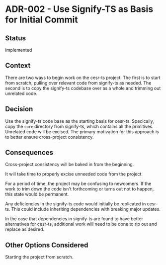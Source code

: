 # ADR-002 - Use Signify-TS as Basis for Initial Commit

## Status

Implemented

## Context

There are two ways to begin work on the cesr-ts project. The first is to start from scratch, pulling over relevant code from signify-ts as needed. The second is to copy the signify-ts codebase over as a whole and trimming out unrelated code.

## Decision

Use the signify-ts code base as the starting basis for cesr-ts. Specically, copy the `core` directory from signify-ts, which contains all the primitives. Unrelated code will be excised. The primary motivation for this approach is to better ensure cross-project consistency.

## Consequences

Cross-project consistency will be baked in from the beginning.

It will take time to properly excise unneeded code from the project.

For a period of time, the project may be confusing to newcomers. If the work to trim down the code isn't forthcoming or turns out not to happen, this state would be permanent.

Any deficiencies in the signify-ts code would initially be replicated in cesr-ts. This could include inheriting dependencies with breaking major updates.

In the case that dependencies in signify-ts are found to have better alternatives for cesr-ts, additional work will need to be done to rip out and replace as desired.

## Other Options Considered

Starting the project from scratch.
